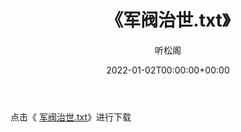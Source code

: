 ﻿---
title:  《军阀治世.txt》
date:   2022-01-02T00:00:00+00:00
author: 听松阁
layout: post
permalink: /军阀治世/
categories: 小说
tags: [小说]
---

点击《 [军阀治世.txt](http://img.660000.xyz/bookstukust/book/bntxt/10/军阀治世.txt)》进行下载
